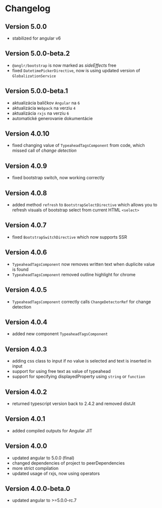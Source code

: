 # Changelog

## Version 5.0.0
 - stabilized for angular v6

## Version 5.0.0-beta.2
 - `@anglr/bootstrap` is now marked as *sideEffects* free
 - fixed `DatetimePickerDirective`, now is using updated version of `GlobalizationService`

## Version 5.0.0-beta.1
 - aktualizácia balíčkov `Angular` na `6`
 - aktualizácia `Webpack` na verziu `4`
 - aktualizácia `rxjs` na verziu `6`
 - automatické generovanie dokumentácie

## Version 4.0.10
 - fixed changing value of `TypeaheadTagsComponent` from code, which missed call of *change detection*

## Version 4.0.9
 - fixed bootstrap switch, now working correctly

## Version 4.0.8
 - added method `refresh` to `BootstrapSelectDirective` which allows you to refresh visuals of bootstrap select from current HTML `<select>`

## Version 4.0.7
 - fixed `BootstrapSwitchDirective` which now supports SSR

## Version 4.0.6
 - `TypeaheadTagsComponent` now removes written text when duplicite value is found
 - `TypeaheadTagsComponent` removed outline highlight for chrome

## Version 4.0.5
 - `TypeaheadTagsComponent` correctly calls `ChangeDetectorRef` for change detection

## Version 4.0.4
 - added new component `TypeaheadTagsComponent`

## Version 4.0.3
 - adding css class to input if no value is selected and text is inserted in input
 - support for using free text as value of typeahead
 - support for specifying displayedProperty using `string` or `function`

## Version 4.0.2
 - returned typescript version back to 2.4.2 and removed distJit

## Version 4.0.1
 - added compiled outputs for Angular JIT

## Version 4.0.0
 - updated angular to 5.0.0 (final)
 - changed dependencies of project to peerDependencies
 - more strict compilation
 - updated usage of rxjs, now using operators

## Version 4.0.0-beta.0
 - updated angular to >=5.0.0-rc.7